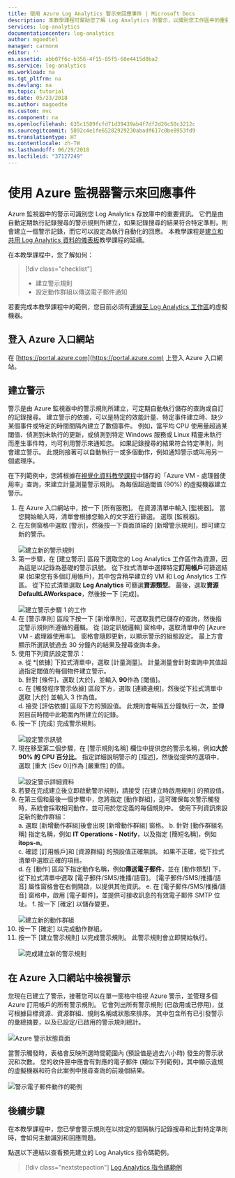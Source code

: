 ```yaml
---
title: 使用 Azure Log Analytics 警示來回應事件 | Microsoft Docs
description: 本教學課程可幫助您了解 Log Analytics 的警示，以識別您工作區中的重要資訊，並可主動通知您相關問題或叫用動作以嘗試更正問題。
services: log-analytics
documentationcenter: log-analytics
author: mgoedtel
manager: carmonm
editor: ''
ms.assetid: abb07f6c-b356-4f15-85f5-60e4415d0ba2
ms.service: log-analytics
ms.workload: na
ms.tgt_pltfrm: na
ms.devlang: na
ms.topic: tutorial
ms.date: 05/23/2018
ms.author: magoedte
ms.custom: mvc
ms.component: na
ms.openlocfilehash: 635c1589fcfd71d39439ab4f7df2d26c50c3212c
ms.sourcegitcommit: 5892c4e1fe65282929230abadf617c0be8953fd9
ms.translationtype: HT
ms.contentlocale: zh-TW
ms.lasthandoff: 06/29/2018
ms.locfileid: "37127249"
---
```

# <a name="respond-to-events-with-azure-monitor-alerts"></a>使用 Azure 監視器警示來回應事件
Azure 監視器中的警示可識別您 Log Analytics 存放庫中的重要資訊。 它們是由自動定期執行記錄搜尋的警示規則所建立，如果記錄搜尋的結果符合特定準則，則會建立一個警示記錄，而它可以設定為執行自動化的回應。  本教學課程是[建立和共用 Log Analytics 資料的儀表板](log-analytics-tutorial-dashboards.md)教學課程的延續。   

在本教學課程中，您了解如何：

> [!div class="checklist"]
> * 建立警示規則
> * 設定動作群組以傳送電子郵件通知

若要完成本教學課程中的範例，您目前必須有[連線至 Log Analytics 工作區](log-analytics-quick-collect-azurevm.md)的虛擬機器。  

## <a name="log-in-to-azure-portal"></a>登入 Azure 入口網站
在 [https://portal.azure.com](https://portal.azure.com) 上登入 Azure 入口網站。 

## <a name="create-alerts"></a>建立警示
警示是由 Azure 監視器中的警示規則所建立，可定期自動執行儲存的查詢或自訂的記錄搜尋。  建立警示的依據，可以是特定的效能計量、特定事件建立時、缺少某個事件或特定的時間間隔內建立了數個事件。  例如，當平均 CPU 使用量超過某閾值、偵測到未執行的更新，或偵測到特定 Windows 服務或 Linux 精靈未執行而產生事件時，均可利用警示來通知您。  如果記錄搜尋的結果符合特定準則，則會建立警示。 此規則接著可以自動執行一或多個動作，例如通知警示或叫用另一個處理序。 

在下列範例中，您將根據在[視覺化資料教學課程](log-analytics-tutorial-dashboards.md)中儲存的「Azure VM - 處理器使用率」查詢，來建立計量測量警示規則。  為每個超過閾值 (90%) 的虛擬機器建立警示。  

1. 在 Azure 入口網站中，按一下 [所有服務]。 在資源清單中輸入 [監視器]。 當您開始輸入時，清單會根據您輸入的文字進行篩選。 選取 [監視器]。
2. 在左側窗格中選取 [警示]，然後按一下頁面頂端的 [新增警示規則]，即可建立新的警示。<br><br> ![建立新的警示規則](./media/log-analytics-tutorial-response/alert-rule-02.png)<br>
3. 第一步驟，在 [建立警示] 區段下選取您的 Log Analytics 工作區作為資源，因為這是以記錄為基礎的警示訊號。  從下拉式清單中選擇特定**訂用帳戶**可篩選結果 (如果您有多個訂用帳戶)，其中包含稍早建立的 VM 和 Log Analytics 工作區。  從下拉式清單選取 **Log Analytics** 可篩選**資源類型**。  最後，選取**資源** **DefaultLAWorkspace**，然後按一下 [完成]。<br><br> ![建立警示步驟 1 的工作](./media/log-analytics-tutorial-response/alert-rule-03.png)<br>
4. 在 [警示準則] 區段下按一下 [新增準則]，可選取我們已儲存的查詢，然後指定警示規則所遵循的邏輯。  從 [設定訊號邏輯] 窗格中，選取清單中的 [Azure VM - 處理器使用率]。  窗格會隨即更新，以顯示警示的組態設定。  最上方會顯示所選訊號過去 30 分鐘內的結果及搜尋查詢本身。  
5. 使用下列資訊設定警示：  
   a. 從 *[依據] 下拉式清單中，選取 [計量測量]。  計量測量會針對查詢中其值超過指定閾值的每個物件建立警示。  
   b. 針對 [條件]，選取 [大於]，並輸入 **90**作為 [閾值]。  
   c. 在 [觸發程序警示依據] 區段下方，選取 [連續違規]，然後從下拉式清單中選取 [大於] 並輸入 3 作為值。  
   d. 接受 [評估依據] 區段下方的預設值。 此規則會每隔五分鐘執行一次，並傳回目前時間中此範圍內所建立的記錄。  
6. 按一下 [完成] 完成警示規則。<br><br> ![設定警示訊號](./media/log-analytics-tutorial-response/alert-signal-logic-02.png)<br> 
7. 現在移至第二個步驟，在 [警示規則名稱] 欄位中提供您的警示名稱，例如**大於 90% 的 CPU 百分比**。  指定詳細說明警示的 [描述]，然後從提供的選項中，選取 [重大 (Sev 0)]作為 [嚴重性] 的值。<br><br> ![設定警示詳細資料](./media/log-analytics-tutorial-response/alert-signal-logic-04.png)<br>
8. 若要在完成建立後立即啟動警示規則，請接受 [在建立時啟用規則] 的預設值。
9. 在第三個和最後一個步驟中，您將指定 [動作群組]，這可確保每次警示觸發時，系統會採取相同動作，並可用於您定義的每個規則中。  使用下列資訊來設定新的動作群組：  
   a. 選取 [新增動作群組]後會出現 [新增動作群組] 窗格。
   b. 針對 [動作群組名稱] 指定名稱，例如 **IT Operations - Notify**，以及指定 [簡短名稱]，例如 **itops-n**。  
   c. 確認 [訂用帳戶]和 [資源群組] 的預設值正確無誤。 如果不正確，從下拉式清單中選取正確的項目。   
   d. 在 [動作] 區段下指定動作名稱，例如**傳送電子郵件**，並在 [動作類型] 下，從下拉式清單中選取 [電子郵件/SMS/推播/語音]。 [電子郵件/SMS/推播/語音] 屬性窗格會在右側開啟，以提供其他資訊。
   e. 在 [電子郵件/SMS/推播/語音] 窗格中，啟用 [電子郵件]，並提供可接收訊息的有效電子郵件 SMTP 位址。 f. 按一下 [確定]  以儲存變更。<br><br> ![建立新的動作群組](./media/log-analytics-tutorial-response/action-group-properties-01.png)<br>
10. 按一下 [確定] 以完成動作群組。 
11. 按一下 [建立警示規則] 以完成警示規則。 此警示規則會立即開始執行。<br><br> ![完成建立新的警示規則](./media/log-analytics-tutorial-response/alert-rule-01.png)<br> 

## <a name="view-your-alerts-in-azure-portal"></a>在 Azure 入口網站中檢視警示
您現在已建立了警示，接著您可以在單一窗格中檢視 Azure 警示，並管理多個 Azure 訂用帳戶的所有警示規則。 它會列出所有警示規則 (已啟用或已停用)，並可根據目標資源、資源群組、規則名稱或狀態來排序。 其中包含所有已引發警示的彙總摘要，以及已設定/已啟用的警示規則總計。<br><br> ![Azure 警示狀態頁面](./media/log-analytics-tutorial-response/azure-alerts-02.png)  

當警示觸發時，表格會反映所選時間範圍內 (預設值是過去六小時) 發生的警示狀況和次數。  您的收件匣中應會有對應的電子郵件 (類似下列範例)，其中顯示違規的虛擬機器和符合此案例中搜尋查詢的前幾個結果。<br><br> ![警示電子郵件動作的範例](./media/log-analytics-tutorial-response/azure-alert-email-notification-01.png)

## <a name="next-steps"></a>後續步驟
在本教學課程中，您已學會警示規則在以排定的間隔執行記錄搜尋和比對特定準則時，會如何主動識別和回應問題。

點選以下連結以查看預先建立的 Log Analytics 指令碼範例。  

> [!div class="nextstepaction"]
> [Log Analytics 指令碼範例](powershell-samples.md)
